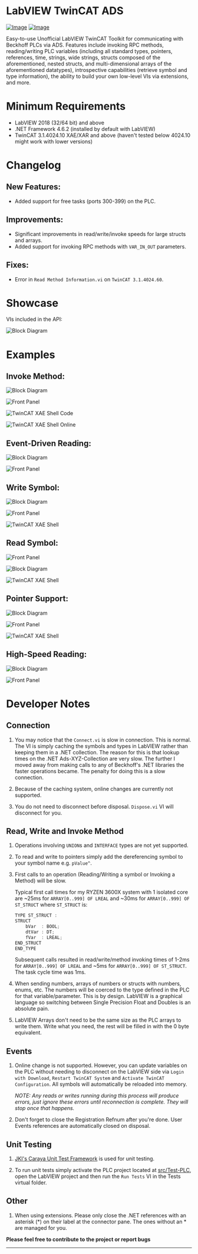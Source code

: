 # LabVIEW TwinCAT ADS

[![Image](https://www.vipm.io/package/fisothemes_lib_labview_twincat_ads/badge.svg?metric=installs)](https://www.vipm.io/package/fisothemes_lib_labview_twincat_ads/) [![Image](https://www.vipm.io/package/fisothemes_lib_labview_twincat_ads/badge.svg?metric=stars)](https://www.vipm.io/package/fisothemes_lib_labview_twincat_ads/)

Easy-to-use Unofficial LabVIEW TwinCAT Toolkit for communicating with Beckhoff PLCs via ADS. Features include invoking RPC methods, reading/writing PLC variables (including all standard types, pointers, references, time, strings, wide strings, structs composed of the aforementioned, nested structs, and multi-dimensional arrays of the aforementioned datatypes), introspective capabilities (retrieve symbol and type information), the ability to build your own low-level VIs via extensions, and more.


# Minimum Requirements
* LabVIEW 2018 (32/64 bit) and above
* .NET Framework 4.6.2 (installed by default with LabVIEW)
* TwinCAT 3.1.4024.10 XAE/XAR and above (haven't tested below 4024.10 might work with lower versions)


# Changelog

New Features:
-------------
+ Added support for free tasks (ports 300-399) on the PLC.


Improvements:
-------------
+ Significant improvements in read/write/invoke speeds for large structs and arrays.
+ Added support for invoking RPC methods with `VAR_IN_OUT` parameters.

Fixes:
------
+ Error in `Read Method Information.vi` on `TwinCAT 3.1.4024.60`.


# Showcase
VIs included in the API:

![Block Diagram](./assets/images/showcase.png)

# Examples
Invoke Method:
-

![Block Diagram](./assets/images/invoke%20method.vi-block-diagram.png)

![Front Panel](./assets/images/invoke-method.vi-front-panel.png)

![TwinCAT XAE Shell Code](./assets/images/invoke%20method.vi-tcxaeshell-code.png)

![TwinCAT XAE Shell Online](./assets/images/invoke%20method.vi-tcxaeshell-online.png)

Event-Driven Reading:
-

![Block Diagram](./assets/images/event%20read.vi-block-diagram.png)

![Front Panel](./assets/images/event-read.vi-front-panel.png)

Write Symbol:
-

![Block Diagram](./assets/images/write%20to%20symbol.vi-block-diagram.png)

![Front Panel](./assets/images/write%20to%20symbol.vi-front-panel.png)

![TwinCAT XAE Shell](./assets/images/write%20to%20symbol.vi-tcxaeshell.png)

Read Symbol:
-
![Front Panel](./assets/images/read%20from%20symbol.vi-front-panel.png)

![Block Diagram](./assets/images/read%20from%20symbol.vi-block-diagram.png)

![TwinCAT XAE Shell](./assets/images/write%20from%20symbol.vi-tcxaeshell.png)

Pointer Support:
-
![Block Diagram](./assets/images/pointer.vi-block-diagram.png)

![Front Panel](./assets/images/pointer.vi-front-panel.png)

![TwinCAT XAE Shell](./assets/images/pointer.vi-tcxaeshell.png)

High-Speed Reading:
-
![Block Diagram](./assets/images/high-speed%20reading.vi-block-diagram.png)

![Front Panel](./assets/images/high-speed%20reading.vi-front-panel.png)


# Developer Notes

Connection
----------
1. You may notice that the `Connect.vi` is slow in connection. This is normal.
    The VI is simply caching the symbols and types in LabVIEW rather than keeping them in a .NET collection. The reason for this is that lookup times on the .NET Ads-XYZ-Collection are very slow. The further I moved away from making calls to any of Beckhoff's .NET libraries the faster operations became. The penalty for doing this is a slow connection.

2. Because of the caching system, online changes are currently not supported.

3. You do not need to disconnect before disposal. `Dispose.vi` VI will disconnect for you.

Read, Write and Invoke Method
---------------------------------

1. Operations involving `UNION`s and `INTERFACE` types are not yet supported.

2. To read and write to pointers simply add the dereferencing symbol to your symbol name e.g. `pValue^`.

3. First calls to an operation (Reading/Writing a symbol or Invoking a Method) will be slow.

    Typical first call times for my RYZEN 3600X system with 1 isolated core are ~25ms for `ARRAY[0..999] OF LREAL` and ~30ms for `ARRAY[0..999] OF ST_STRUCT` where `ST_STRUCT` is:
    ```js
    TYPE ST_STRUCT :
    STRUCT
        bVar  : BOOL;
        dtVar : DT;
        fVar  : LREAL;
    END_STRUCT
    END_TYPE
    ```
    Subsequent calls resulted in read/write/method invoking times of 1-2ms for `ARRAY[0..999] OF LREAL` and ~5ms for `ARRAY[0..999] OF ST_STRUCT`. The task cycle time was 1ms.

4. When sending numbers, arrays of numbers or structs with numbers, enums, etc. The numbers will be coerced to the type defined in the PLC for that variable/parameter. This is by design. LabVIEW is a graphical language so switching between Single Precision Float and Doubles is an absolute pain.

5. LabVIEW Arrays don't need to be the same size as the PLC arrays to write them. Write what you need, the rest will be filled in with the 0 byte equivalent.


Events
------

1. Online change is not supported. However, you can update variables on the PLC without needing to disconnect on the LabVIEW side via `Login with Download`, `Restart TwinCAT System` and `Activate TwinCAT Configuration`. All symbols will automatically be reloaded into memory.

    *NOTE: Any reads or writes running during this process will produce errors, just ignore these errors until reconnection is complete. They will stop once that happens.*

2. Don't forget to close the Registration Refnum after you're done. User Events references are automatically closed on disposal.


Unit Testing
------

1. [JKI's Caraya Unit Test Framework](https://www.vipm.io/package/jki_lib_caraya/) is used for unit testing.

2. To run unit tests simply activate the PLC project located at [src/Test-PLC](./src/Test-PLC/), open the LabVIEW project and then run the `Run Tests` VI in the Tests virtual folder.


Other
------
1. When using extensions. Please only close the .NET references with an asterisk (*) on their label at the connector pane. The ones without an * are managed for you.

**Please feel free to contribute to the project or report bugs**
- - - -
